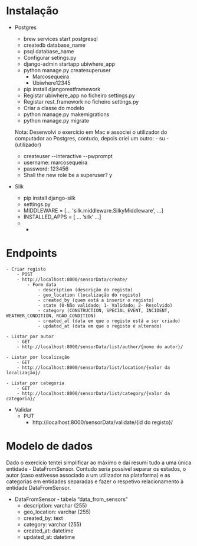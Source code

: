 # Instalação

- Postgres
    - brew services start postgresql
    - createdb database_name
    - psql database_name
    - Configurar setings.py
    - django-admin startapp ubiwhere_app
    - python manage.py createsuperuser
        - Marcosequeira
        - Ubiwhere12345
    - pip install djangorestframework
    - Registar ubiwhere_app no ficheiro settings.py
    - Registar rest_framework no ficheiro settings.py
    - Criar a classe do modelo
    - python manage.py makemigrations
    - python manage.py migrate
    
    Nota: Desenvolvi o exercício em Mac e associei o utilizador do computador ao Postgres, contudo, depois criei um outro:
    	- su - (utilizador)
	- createuser --interactive --pwprompt
	- username: marcosequeira
	- password: 123456
	- Shall the new role be a superuser? y
    
- Silk
    - pip install django-silk
    - settings.py
    - MIDDLEWARE = […
   		 'silk.middleware.SilkyMiddleware',
	     …]
    - INSTALLED_APPS = [ …
		‘silk’
	     …]
    - 
        - 

# Endpoints
    - Criar registo
        - POST
        - http://localhost:8000/sensorData/create/
            - Form data
                - description (descrição do registo)
                - geo_location (localização do registo)
                - created_by (quem está a inserir o registo)
                - state (0-Não validado; 1- Validado; 2- Resolvido)
                - category (CONSTRUCTION, SPECIAL_EVENT, INCIDENT, WEATHER_CONDITION, ROAD_CONDITION) 
                - created_at (data em que o registo está a ser criado)
                - updated_at (data em que o registo é alterado)

    - Listar por autor
        - GET
        - http://localhost:8000/sensorData/list/author/{nome do autor}/

    - Listar por localização
        - GET
        - http://localhost:8000/sensorData/list/location/{valor da localização}/

    - Listar por categoria
        - GET
        - http://localhost:8000/sensorData/list/category/{valor da categoria}/

- Validar
    - PUT
		- http://localhost:8000/sensorData/validate/{id do registo}/


# Modelo de dados
Dado o exercício tentei simplificar ao máximo e daí resumi tudo a uma única entidade - DataFromSensor. Contudo seria possível separar os estados, o autor (caso estivesse associado a um utilizador na plataforma) e as categorias em entidades separadas e fazer o respetivo relacionamento à entidade DataFromSensor.

- DataFromSensor - tabela “data_from_sensors”
    - description: varchar (255)
    - geo_location: varchar (255)
    - created_by: text
    - category: varchar (255)
    - created_at: datetime
    - updated_at: datetime
